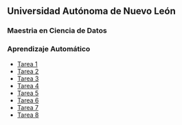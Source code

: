 <!-- Estructura de tareas de la Asignatura-->

## Universidad Autónoma de Nuevo León

### Maestria en Ciencia de Datos

### Aprendizaje Automático 

- [Tarea 1](https://colab.research.google.com/drive/14iA8HhHRKFz1EpzZOpO0pqiegdV3ViKP#scrollTo=9uLMNtCK9i1_)
- [Tarea 2]()
- [Tarea 3]()
- [Tarea 4]()
- [Tarea 5]()
- [Tarea 6]()
- [Tarea 7]()
- [Tarea 8]()
